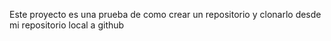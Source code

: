 Este proyecto es una prueba de como crear un repositorio y clonarlo desde mi repositorio local a github